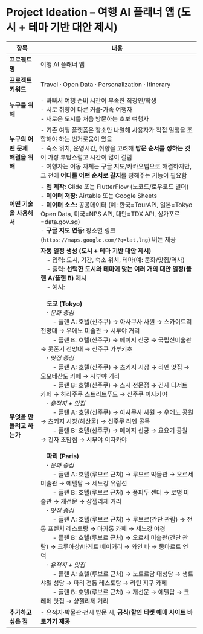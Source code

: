 # Project Ideation – 여행 AI 플래너 앱 (도시 + 테마 기반 대안 제시)

| 항목 | 내용 |
|------|------|
| **프로젝트명** | 여행 AI 플래너 앱 |
| **프로젝트 키워드** | Travel · Open Data · Personalization · Itinerary |
| **누구를 위해** | - 바빠서 여행 준비 시간이 부족한 직장인/학생<br>- 서로 취향이 다른 커플·가족 여행자<br>- 새로운 도시를 처음 방문하는 초보 여행자 |
| **누구의 어떤 문제 해결을 위해** | - 기존 여행 플랫폼은 장소만 나열해 사용자가 직접 일정을 조합해야 하는 번거로움이 있음<br>- 숙소 위치, 운영시간, 취향을 고려해 **방문 순서를 정하는 것**이 가장 부담스럽고 시간이 많이 걸림<br>- 여행자는 이동 자체는 구글 지도/카카오맵으로 해결하지만, 그 전에 **어디를 어떤 순서로 갈지**를 정해주는 기능이 필요함 |
| **어떤 기술을 사용해서** | - **앱 제작:** Glide 또는 FlutterFlow (노코드/로우코드 빌더)<br>- **데이터 저장:** Airtable 또는 Google Sheets<br>- **데이터 소스:** 공공데이터 (예: 한국=TourAPI, 일본=Tokyo Open Data, 미국=NPS API, 대만=TDX API, 싱가포르=data.gov.sg)<br>- **구글 지도 연동:** 장소별 링크(`https://maps.google.com/?q=lat,lng`) 버튼 제공 |
| **무엇을 만들려고 하는가** | **자동 일정 생성 (도시 + 테마 기반 대안 제시)**<br> - 입력: 도시, 기간, 숙소 위치, 테마(예: 문화/맛집/역사)<br> - 출력: **선택한 도시와 테마에 맞는 여러 개의 대안 일정(플랜 A/플랜 B)** 제시<br> - 예시:<br><br> **도쿄 (Tokyo)**<br> · *문화 중심*<br>  - 플랜 A: 호텔(신주쿠) → 아사쿠사 사원 → 스카이트리 전망대 → 우에노 미술관 → 시부야 거리<br>  - 플랜 B: 호텔(신주쿠) → 메이지 신궁 → 국립신미술관 → 롯폰기 전망대 → 신주쿠 가부키초<br> · *맛집 중심*<br>  - 플랜 A: 호텔(신주쿠) → 츠키지 시장 → 라멘 맛집 → 오모테산도 카페 → 시부야 거리<br>  - 플랜 B: 호텔(신주쿠) → 스시 전문점 → 긴자 디저트 카페 → 하라주쿠 스트리트푸드 → 신주쿠 이자카야<br> · *유적지 + 맛집*<br>  - 플랜 A: 호텔(신주쿠) → 아사쿠사 사원 → 우에노 공원 → 츠키지 시장(해산물) → 신주쿠 라멘 골목<br>  - 플랜 B: 호텔(신주쿠) → 메이지 신궁 → 요요기 공원 → 긴자 초밥집 → 시부야 이자카야<br><br> **파리 (Paris)**<br> · *문화 중심*<br>  - 플랜 A: 호텔(루브르 근처) → 루브르 박물관 → 오르세 미술관 → 에펠탑 → 세느강 유람선<br>  - 플랜 B: 호텔(루브르 근처) → 퐁피두 센터 → 로댕 미술관 → 개선문 → 샹젤리제 거리<br> · *맛집 중심*<br>  - 플랜 A: 호텔(루브르 근처) → 루브르(간단 관람) → 전통 프렌치 레스토랑 → 마카롱 카페 → 세느강 야경<br>  - 플랜 B: 호텔(루브르 근처) → 오르세 미술관(간단 관람) → 크루아상/바게트 베이커리 → 와인 바 → 몽마르트 언덕<br> · *유적지 + 맛집*<br>  - 플랜 A: 호텔(루브르 근처) → 노트르담 대성당 → 생트샤펠 성당 → 파리 전통 레스토랑 → 라틴 지구 카페<br>  - 플랜 B: 호텔(루브르 근처) → 개선문 → 에펠탑 → 크레페 맛집 → 샹젤리제 거리 |
| **추가하고 싶은 점** | - 유적지·박물관·전시 방문 시, **공식/할인 티켓 예매 사이트 바로가기 제공** |
